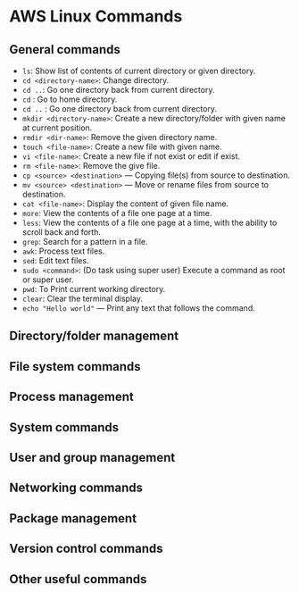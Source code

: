 # AWS Linux Commands

## General commands
  
- `ls`: Show list of contents of current directory or given directory.
- `cd <directory-name>`: Change directory. 
- `cd ..`: Go one directory back from current directory.
- `cd` : Go to home directory.
- `cd ..` : Go one directory back from current directory.
- `mkdir <directory-name>`: Create a new directory/folder with given name at current position.
- `rmdir <dir-name>`: Remove the given directory name.
- `touch <file-name>`: Create a new file with given name.
- `vi <file-name>`: Create a new file if not exist or edit if exist.
- `rm <file-name>`: Remove the give file.
- `cp <source> <destination>` — Copying file(s) from source to destination.
- `mv <source> <destination>` — Move or rename files from source to destination.
- `cat <file-name>`: Display the content of given file name.
- `more`: View the contents of a file one page at a time.
- `less`: View the contents of a file one page at a time, with the ability to scroll back and forth.
- `grep`: Search for a pattern in a file.
- `awk`: Process text files.
- `sed`: Edit text files.
- `sudo <command>`: (Do task using super user) Execute a command as root or super user.
- `pwd`: To Print current working directory.
- `clear`: Clear the terminal display.
- `echo "Hello world"` — Print any text that follows the command.
  

## Directory/folder management

## File system commands

## Process management

## System commands

## User and group management

## Networking commands

## Package management

## Version control commands

## Other useful commands
